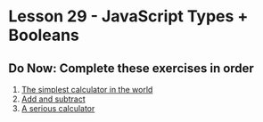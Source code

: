 # Lesson 29 - JavaScript Types + Booleans

## Do Now: Complete these exercises in order

1. [The simplest calculator in the world](http://jsbin.com/qihuhoduwi/11/edit?js,console)
2. [Add and subtract]()
3. [A serious calculator]()
